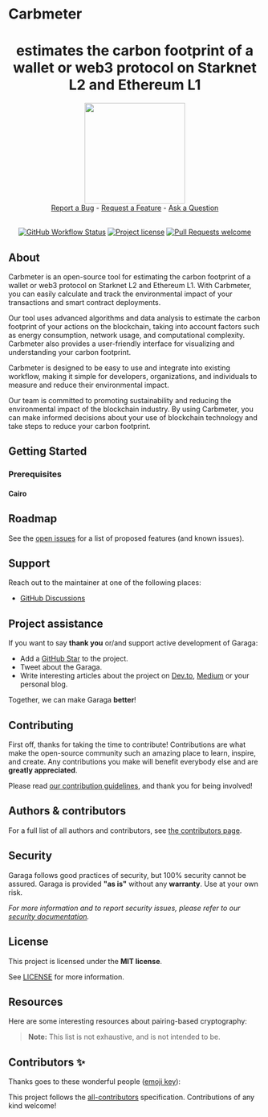 # Carbmeter
<div align="center">
  <h1>estimates the carbon footprint of a wallet or web3 protocol on Starknet L2 and Ethereum L1</h1>
  <img src="https://user-images.githubusercontent.com/25151724/214644164-61d5718b-fcf3-474e-9cdb-135836416e68.png" height="200">
  <br />
  <a href="https://github.com/carbonable-labs/carb-meter/issues/new?assignees=&labels=bug&template=01_BUG_REPORT.md&title=bug%3A+">Report a Bug</a>
  -
  <a href="https://github.com/carbonable-labs/carb-meter/issues/new?assignees=&labels=enhancement&template=02_FEATURE_REQUEST.md&title=feat%3A+">Request a Feature</a>
  -
  <a href="https://github.com/carbonable-labs/carb-meter/discussions">Ask a Question</a>
</div>

<div align="center">
<br />

[![GitHub Workflow Status](https://github.com/keep-starknet-strange/garaga/actions/workflows/test.yml/badge.svg)](https://github.com/keep-starknet-strange/garaga/actions/workflows/test.yml)
[![Project license](https://img.shields.io/github/license/keep-starknet-strange/garaga.svg?style=flat-square)](LICENSE)
[![Pull Requests welcome](https://img.shields.io/badge/PRs-welcome-ff69b4.svg?style=flat-square)](https://github.com/keep-starknet-strange/garaga/issues?q=is%3Aissue+is%3Aopen+label%3A%22help+wanted%22)

</div>



## About

Carbmeter is an open-source tool for estimating the carbon footprint of a wallet or web3 protocol on Starknet L2 and Ethereum L1. With Carbmeter, you can easily calculate and track the environmental impact of your transactions and smart contract deployments.

Our tool uses advanced algorithms and data analysis to estimate the carbon footprint of your actions on the blockchain, taking into account factors such as energy consumption, network usage, and computational complexity. Carbmeter also provides a user-friendly interface for visualizing and understanding your carbon footprint.

Carbmeter is designed to be easy to use and integrate into existing workflow, making it simple for developers, organizations, and individuals to measure and reduce their environmental impact.

Our team is committed to promoting sustainability and reducing the environmental impact of the blockchain industry. By using Carbmeter, you can make informed decisions about your use of blockchain technology and take steps to reduce your carbon footprint.


## Getting Started

### Prerequisites

#### Cairo



## Roadmap

See the [open issues](https://github.com/carbonable-labs/carb-meter/issues/issues) for
a list of proposed features (and known issues).



## Support

Reach out to the maintainer at one of the following places:

- [GitHub Discussions](https://github.com/carbonable-labs/carb-meter/issues/discussions)


## Project assistance

If you want to say **thank you** or/and support active development of Garaga:

- Add a [GitHub Star](https://github.com/carbonable-labs/carb-meter/issues/) to the
  project.
- Tweet about the Garaga.
- Write interesting articles about the project on [Dev.to](https://dev.to/),
  [Medium](https://medium.com/) or your personal blog.

Together, we can make Garaga **better**!

## Contributing

First off, thanks for taking the time to contribute! Contributions are what make
the open-source community such an amazing place to learn, inspire, and create.
Any contributions you make will benefit everybody else and are **greatly
appreciated**.

Please read [our contribution guidelines](docs/CONTRIBUTING.md), and thank you
for being involved!

## Authors & contributors

For a full list of all authors and contributors, see
[the contributors page](https://github.com/carbonable-labs/carb-meter/issues/contributors).

## Security

Garaga follows good practices of security, but 100% security cannot be assured.
Garaga is provided **"as is"** without any **warranty**. Use at your own risk.

_For more information and to report security issues, please refer to our
[security documentation](docs/SECURITY.md)._

## License

This project is licensed under the **MIT license**.

See [LICENSE](LICENSE) for more information.

## Resources

Here are some interesting resources about pairing-based cryptography:

> **Note:** This list is not exhaustive, and is not intended to be.


## Contributors ✨

Thanks goes to these wonderful people ([emoji key](https://allcontributors.org/docs/en/emoji-key)):

<!-- ALL-CONTRIBUTORS-LIST:START - Do not remove or modify this section -->
<!-- prettier-ignore-start -->
<!-- markdownlint-disable -->


<!-- markdownlint-restore -->
<!-- prettier-ignore-end -->

<!-- ALL-CONTRIBUTORS-LIST:END -->

This project follows the [all-contributors](https://github.com/all-contributors/all-contributors) specification. Contributions of any kind welcome!
